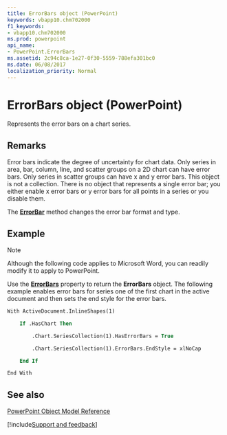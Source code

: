 ```yaml
---
title: ErrorBars object (PowerPoint)
keywords: vbapp10.chm702000
f1_keywords:
- vbapp10.chm702000
ms.prod: powerpoint
api_name:
- PowerPoint.ErrorBars
ms.assetid: 2c94c8ca-1e27-0f30-5559-788efa301bc0
ms.date: 06/08/2017
localization_priority: Normal
---
```



# ErrorBars object (PowerPoint)

Represents the error bars on a chart series.


## Remarks

 Error bars indicate the degree of uncertainty for chart data. Only series in area, bar, column, line, and scatter groups on a 2D chart can have error bars. Only series in scatter groups can have x and y error bars. This object is not a collection. There is no object that represents a single error bar; you either enable x error bars or y error bars for all points in a series or you disable them.

The  **[ErrorBar](PowerPoint.Series.ErrorBar.md)** method changes the error bar format and type.


## Example




> [!NOTE] 
> Although the following code applies to Microsoft Word, you can readily modify it to apply to PowerPoint.

Use the  **[ErrorBars](PowerPoint.Series.ErrorBars.md)** property to return the **ErrorBars** object. The following example enables error bars for series one of the first chart in the active document and then sets the end style for the error bars.




```vb
With ActiveDocument.InlineShapes(1)

    If .HasChart Then

        .Chart.SeriesCollection(1).HasErrorBars = True

        .Chart.SeriesCollection(1).ErrorBars.EndStyle = xlNoCap

    End If

End With
```


## See also



[PowerPoint Object Model Reference](overview/PowerPoint/object-model.md)

[!include[Support and feedback](~/includes/feedback-boilerplate.md)]